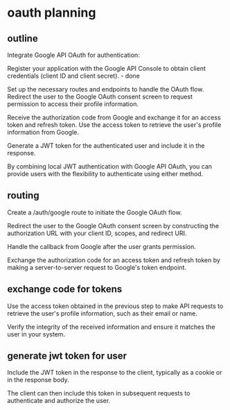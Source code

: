 # oauth planning

## outline

Integrate Google API OAuth for authentication:

Register your application with the Google API Console to obtain client credentials (client ID and client secret). - done

Set up the necessary routes and endpoints to handle the OAuth flow.
Redirect the user to the Google OAuth consent screen to request permission to access their profile information.

Receive the authorization code from Google and exchange it for an access token and refresh token.
Use the access token to retrieve the user's profile information from Google.

Generate a JWT token for the authenticated user and include it in the response.

By combining local JWT authentication with Google API OAuth, you can provide users with the flexibility to authenticate using either method.

## routing

Create a /auth/google route to initiate the Google OAuth flow.

Redirect the user to the Google OAuth consent screen by constructing the authorization URL with your client ID, scopes, and redirect URI.

Handle the callback from Google after the user grants permission.

Exchange the authorization code for an access token and refresh token by making a server-to-server request to Google's token endpoint.

## exchange code for tokens

Use the access token obtained in the previous step to make API requests to retrieve the user's profile information, such as their email or name.

Verify the integrity of the received information and ensure it matches the user in your system.

## generate jwt token for user

Include the JWT token in the response to the client, typically as a cookie or in the response body.

The client can then include this token in subsequent requests to authenticate and authorize the user.